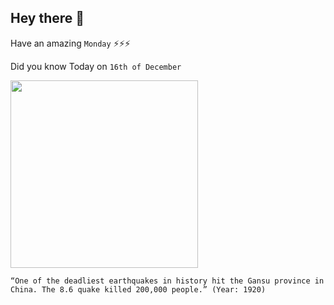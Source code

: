 ## Hey there 👋
Have an amazing `Monday` ⚡⚡⚡

Did you know Today on `16th of December`
 
 [<img src="https://upload.wikimedia.org/wikipedia/commons/thumb/e/e2/1920_Gansu_earthquake.svg/800px-1920_Gansu_earthquake.svg.png" width="300" />](https://en.wikipedia.org/wiki/1920_Haiyuan_earthquake) 
 ```
“One of the deadliest earthquakes in history hit the Gansu province in China. The 8.6 quake killed 200,000 people.” (Year: 1920)
```
